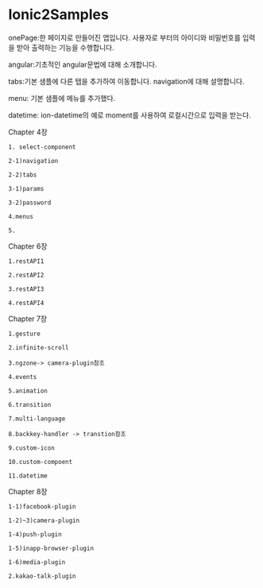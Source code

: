 # Ionic2Samples

onePage:한 페이지로 만들어진 앱입니다. 사용자로 부터의 아이디와 비밀번호를 입력을 받아 출력하는 기능을 수행합니다.


angular:기초적인 angular문법에 대해 소개합니다.


tabs:기본 샘플에 다른 탭을 추가하여 이동합니다. navigation에 대해 설명합니다. 


menu: 기본 샘플에 메뉴를 추가했다.


datetime: ion-datetime의 예로 moment를 사용하여 로컬시간으로 입력을 받는다.  

Chapter 4장

    1. select-component

    2-1)navigation
    
    2-2)tabs

    3-1)params

    3-2)password

    4.menus

    5.


Chapter 6장

    1.restAPI1
   
    2.restAPI2

    3.restAPI3

    4.restAPI4

Chapter 7장

    1.gesture
  
    2.infinite-scroll
   
    3.ngzone-> camera-plugin참조 
 
    4.events

    5.animation

    6.transition

    7.multi-language

    8.backkey-handler -> transtion참조

    9.custom-icon
    
    10.custom-compoent
    
    11.datetime


Chapter 8장
 
    1-1)facebook-plugin

    1-2)~3)camera-plugin
    
    1-4)push-plugin
 
    1-5)inapp-browser-plugin

    1-6)media-plugin

    2.kakao-talk-plugin

 
